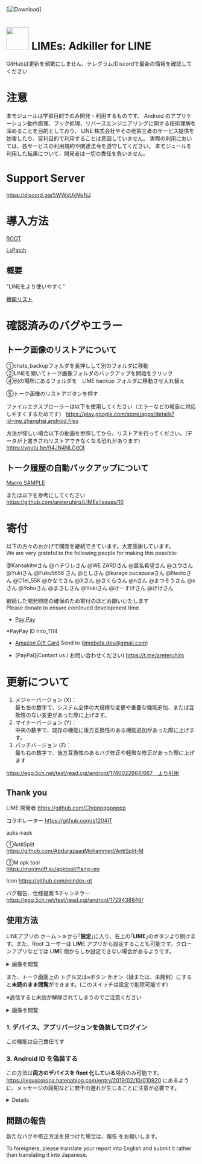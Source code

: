 [![Download](https://img.shields.io/github/downloads/areteruhiro/LIMEs/total
)]
# <img src="app/src/main/ic_launcher-playstore.png" width="60px"> LIMEs: Adkiller for LINE

GitHubは更新を頻繁にしません、テレグラム/Discordで最新の情報を確認してください
# 注意
 本モジュールは学習目的でのみ開発・利用するものです。
Android のアプリケーション動作原理、フック処理、リバースエンジニアリングに関する技術理解を深めることを目的としており、
LINE 株式会社やその他第三者のサービス提供を妨害したり、営利目的で利用することは意図していません。
実際の利用においては、各サービスの利用規約や関連法令を遵守してください。
本モジュールを利用した結果について、開発者は一切の責任を負いません。

# Support Server

https://discord.gg/5WWxUkMsNJ
 # 導入方法
 
 [ROOT](https://giteruthub.com/arehiro/LIMEs/blob/master/README%20for%20root.md) 
 
 [LsPatch](https://github.com/areteruhiro/LIMEs/blob/master/README%20for%20LsPatch.md) 


## 概要

"LINEをより使いやすく"

[機能リスト](https://github.com/areteruhiro/LIMEs/blob/master/FunctionLIST.md) 
 

# 確認済みのバグやエラー

## トーク画像のリストアについて

①chats_backupフォルダを長押しして別のフォルダに移動<br>
②LINEを開いてトーク画像フォルダのバックアップを開始をクリック<br>
④別の場所にあるフォルダを　LIME backup フォルダに移動させ入れ替え<br>

⑤トーク画像のリストアボタンを押す　

ファイルエクスプローラーは以下を使用してください（エラーなどの報告に対応しやすくするためです）
https://play.google.com/store/apps/details?id=me.zhanghai.android.files


方法が怪しい場合以下の動画を参照してから、リストアを行ってください。(データが上書きされリストアできなくなる恐れがあります)
https://youtu.be/94JN4NLGdOI


## トーク履歴の自動バックアップについて

[Macro SAMPLE](https://drive.usercontent.google.com/u/0/uc?id=1rhZPmoMbti_l1JaX2EbjcRKUePkWlIXU&export=download)

または以下を参考にしてください
https://github.com/areteruhiro/LIMEs/issues/10



# 寄付

以下の方々のおかげで開発を継続できています。大変感謝しています。<br>
We are very grateful to the following people for making this possible:

@Kansakitwさん
@ハチワレさん 
@WE ZARDさん
@匿名希望さん
@ユウさん
@Yukiさん
@Fuku5656 さん
@としさん
@kurage pucapucaさん
@Naotoさん
@C1el_55K
@かなでさん
@Xさん
@さくらさん
@nさん
@まつそうさん
@sさん
@Yobuさん
@まさしさん
@Yukiさん
@けーすけさん
@けけさん


継続した開発時間の確保のため寄付のほどお願いいたします<br>
Please donate to ensure continued development time.

* [Pay Pay](https://qr.paypay.ne.jp/p2p01_ZcPhJJ3YF3cS6sKv)<br>

*PayPay ID
hiro_1114
* [Amazon Gift Card](https://www.amazon.co.jp/gp/product/B004N3APGO) Send to (limebeta.dev@gmail.com)<br>

* [PayPal](Contact us / お問い合わせください)
https://t.me/areteruhiro

# 更新について

1. メジャーバージョン (X)：<br>
最も左の数字で、システム全体の大規模な変更や重要な機能追加、または互換性のない変更があった際に上げます。﻿<br>
2. マイナーバージョン (Y)：<br>
中央の数字で、既存の機能に後方互換性のある機能追加があった際に上げます。﻿<br>
3. パッチバージョン (Z)：<br>
最も右の数字で、後方互換性のあるバグ修正や軽微な修正があった際に上げます<br>

https://egg.5ch.net/test/read.cgi/android/1740022664/667　より引用

## Thank you

LIME  開発者
https://github.com/Chipppppppppp

コラボレーター
https://github.com/s1204IT


apks→apk

①AntiSplit<br>
https://github.com/AbdurazaaqMohammed/AntiSplit-M


②M apk tool<br>
https://maximoff.su/apktool/?lang=en

Icon
https://github.com/reindex-ot

バグ報告、仕様提案
5チャンネラー
https://egg.5ch.net/test/read.cgi/android/1729438846/


## 使用方法


LINEアプリの <kbd>ホーム</kbd> > <kbd>⚙</kbd> から｢**設定**｣に入り、右上の｢**LIME**｣のボタンより開けます。また、Root ユーザーは LI**M**E アプリから設定することも可能です。クローンアプリなどでは LI**M**E 側からしか設定できない場合があるようです。

<details><summary>画像を閲覧</summary>

<a href="#"><img src="https://github.com/Chipppppppppp/LIME/assets/78024852/2f344ce7-1329-4564-b500-1dd79e586ea9" width="400px" alt="Sample screenshot"></a>

</details>

また、トーク画面上の <kbd>トグル又は✉️ボタン</kbd> かオン（緑または、未開封）にすると**未読のまま閲覧**ができます。(このスイッチは設定で削除可能です）

※返信すると未読が解除されてしまうのでご注意ください

<details><summary>画像を閲覧</summary>
<img src="https://github.com/user-attachments/assets/a9ee3b95-f785-4fac-9937-b904fe84f7b2" width="400px" alt="Sample screenshot">
</details>


### 1. デバイス、アプリバージョンを偽装してログイン
この機能は自己責任です

### 3. Android ID を偽装する
この方法は**両方のデバイスを Root 化している**場合のみ可能です。  
<https://jesuscorona.hatenablog.com/entry/2019/02/10/010920> にあるように、メッセージの同期などに若干の遅れが生じることに注意が必要です。

<details>

- メリット：3 端末以上でもログイン可能・すべてのサービスを使用可能
- デメリット：メッセージの同期に遅れが生じる・Root 限定

#### 手順

1. LINE と LIME をインストールする
2. LINE ログイン画面で、「複数デバイスログイン (Android ID を偽装)」にチェックを入れる
3. <kbd>設定</kbd> > <kbd>アプリ</kbd> > <kbd>LINE</kbd> より、LINE アプリの設定画面から「強制停止」と「ストレージとキャッシュ」の「キャッシュを削除」をタップ
4. LINE アプリを再度開き、ログインする
5. ログイン後、[Swift Backup](https://play.google.com/store/apps/details?id=org.swiftapps.swiftbackup) を利用して LINE アプリをバックアップ (詳しくは[こちら](https://blog.hogehoge.com/2022/01/android-swift-backup.html))
6. Swift Backup のバックアップフォルダをもう一つの端末に移し、バックアップした LINE をインストール (詳しくは[こちら](https://blog.hogehoge.com/2022/05/SwiftBackup2.html))
7. LINE アプリを**開かず**に先に LIME をインストールする

</details>

## 問題の報告

新たなバグや修正方法を見つけた場合は、報告 をお願いします。

To foreigners, please translate your report into English and submit it rather than translating it into Japanese.

